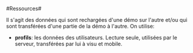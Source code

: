 #Ressources#

Il s'agit des données qui sont rechargées d'une démo sur l'autre et/ou qui sont transférées d'une partie de la démo à l'autre. On utilise:
* **profils**: les données des utilisateurs. Lecture seule, utilisées par le serveur, transférées par lui à visu et mobile.
